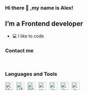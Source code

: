 ### Hi there 👋 ,my name is Alex! 


## I’m a Frontend developer
- 💻 I like to code

### Contact me
<br>

### Languages and Tools
<img style="margin-right:10px" align="left" alt="Visual Studio Code" width="26px" src="https://linuxvsem.ru/wp-content/uploads/2019/11/1200px-Visual_Studio_Code_1.35_icon.svg_.png" />
<img style="margin-right:10px" align="left" alt="HTML5" width="26px" src="https://www.prowebtechnos.com/wp-content/uploads/2019/08/html5.svg" />
<img style="margin-right:10px" align="left" alt="CSS3" width="26px" src="https://www.pinclipart.com/picdir/big/255-2555215_social-media-icons-css3-icon-hover-effects-html.png" />
<img style="margin-right:10px" align="left" alt="sass" width="26px" src="https://img.icons8.com/color/452/sass.png" />
<img style="margin-right:10px" align="left" alt="JavaScript" width="26px" src="https://upload.wikimedia.org/wikipedia/commons/thumb/9/99/Unofficial_JavaScript_logo_2.svg/1024px-Unofficial_JavaScript_logo_2.svg.png" />
<img style="margin-right:10px" align="left" alt="JavaScript" width="26px" src="https://avatars.mds.yandex.net/get-zen_doc/1645803/pub_5f5b0d7a8279b409461eaa29_5f5b0ebbd5e15d30de6dabab/scale_1200"/>
<img style="margin-right:10px" align="left" alt="JavaScript" width="26px" src="https://offers-api.agregatoreat.ru/api/file/1cab61f9-3208-4568-8894-6988a026f49d" />



[instagram]: https://www.instagram.com/corvaxv/
[vk]: https://vk.com/vladislavkalachov